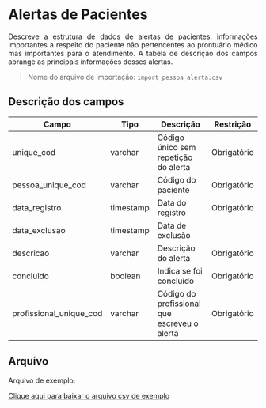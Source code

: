 # Alertas de Pacientes

<p align="justify"> 
Descreve a estrutura de dados de alertas de pacientes: informações importantes a respeito do paciente não pertencentes ao prontuário médico mas importantes para o atendimento. A tabela de descrição dos campos abrange as principais informações desses alertas.
</p>

> Nome do arquivo de importação: `import_pessoa_alerta.csv` 

 ## Descrição dos campos

| Campo                       | Tipo      | Descrição                                                                  | Restrição       |
|-----------------------------|-----------|----------------------------------------------------------------------------|-----------------|
| unique_cod                 | varchar     | Código único sem repetição do alerta                     |     Obrigatório            |
| pessoa_unique_cod | varchar     |   Código do paciente                         |      Obrigatório           |
| data_registro          | timestamp     | Data do registro                        |   Obrigatório              |
| data_exclusao    | timestamp     | Data de exclusão               |                 |
| descricao               | varchar | Descrição do alerta                                   |   Obrigatório              |
| concluido          | boolean     | Indica se foi concluído                  |   Obrigatório              |
| profissional_unique_cod            | varchar |  Código do profissional que escreveu o alerta         |      Obrigatório           |



## Arquivo
<p align="justify">Arquivo de exemplo:</p>

[Clique aqui para baixar o arquivo csv de exemplo](arquivos_exemplos/import_pessoa_alerta.csv ':ignore')